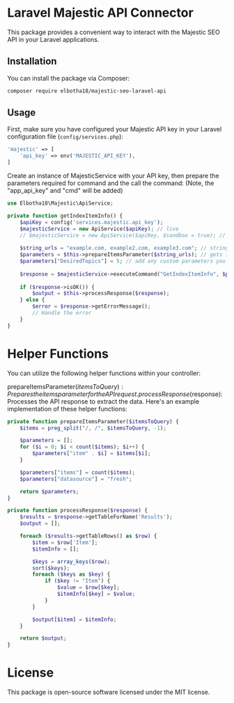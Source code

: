 # Laravel Majestic API Connector

This package provides a convenient way to interact with the Majestic SEO API in your Laravel applications.

## Installation

You can install the package via Composer:

```bash
composer require elbotha18/majestic-seo-laravel-api
```

## Usage

First, make sure you have configured your Majestic API key in your Laravel configuration file (`config/services.php`):

```php
'majestic' => [
    'api_key' => env('MAJESTIC_API_KEY'),
]
```
Create an instance of MajesticService with your API key, then prepare the parameters required for command and the call the command:
(Note, the "app_api_key" and "cmd" will be added)
```php
use Elbotha18\Majestic\ApiService;

private function getIndexItemInfo() {
    $apiKey = config('services.majestic.api_key');
    $majesticService = new ApiService($apiKey); // live
    // $majesticService = new ApiService($apiKey, $sandbox = true); // dev
    
    $string_urls = "example.com, example2.com, example3.com"; // string format urls
    $parameters = $this->prepareItemsParameter($string_urls); // gets items count and structures each item
    $parameters["DesiredTopics"] = 5; // add any custom parameters you would like to set
    
    $response = $majesticService->executeCommand("GetIndexItemInfo", $parameters); // execute command
    
    if ($response->isOK()) {
        $output = $this->processResponse($response);
    } else {
        $error = $response->getErrorMessage();
        // Handle the error
    }
}

```
# Helper Functions
You can utilize the following helper functions within your controller:

prepareItemsParameter($itemsToQuery): Prepares the items parameter for the API request.
processResponse($response): Processes the API response to extract the data.
Here's an example implementation of these helper functions:
```php
private function prepareItemsParameter($itemsToQuery) {
    $items = preg_split("/, /", $itemsToQuery, -1);

    $parameters = [];
    for ($i = 0; $i < count($items); $i++) {
        $parameters["item" . $i] = $items[$i];
    }

    $parameters["items"] = count($items);
    $parameters["datasource"] = "fresh";

    return $parameters;
}

private function processResponse($response) {
    $results = $response->getTableForName('Results');
    $output = [];

    foreach ($results->getTableRows() as $row) {
        $item = $row['Item'];
        $itemInfo = [];

        $keys = array_keys($row);
        sort($keys);
        foreach ($keys as $key) {
            if ($key != "Item") {
                $value = $row[$key];
                $itemInfo[$key] = $value;
            }
        }

        $output[$item] = $itemInfo;
    }

    return $output;
}
```

# License
This package is open-source software licensed under the MIT license.
